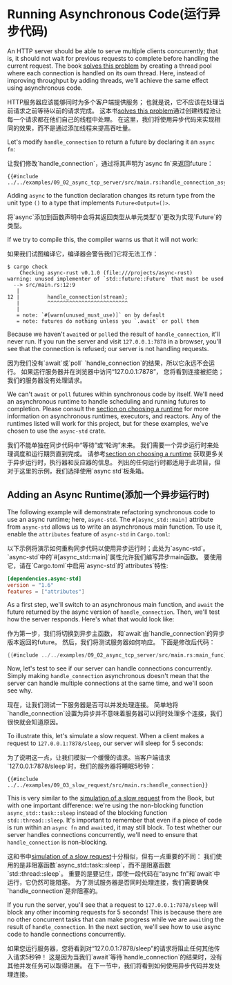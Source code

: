 # Running Asynchronous Code(运行异步代码)
An HTTP server should be able to serve multiple clients concurrently;
that is, it should not wait for previous requests to complete before handling the current request.
The book
[solves this problem](https://doc.rust-lang.org/book/ch20-02-multithreaded.html#turning-our-single-threaded-server-into-a-multithreaded-server)
by creating a thread pool where each connection is handled on its own thread.
Here, instead of improving throughput by adding threads, we'll achieve the same effect using asynchronous code.

<p class="cn">
HTTP服务器应该能够同时为多个客户端提供服务；
也就是说，它不应该在处理当前请求之前等待以前的请求完成。
这本书<a href="https://doc.rust-lang.org/book/ch20-02-multithreaded.html#turning-our-single-threaded-server-into-a-multithreaded-server">solves this problem</a>通过创建线程池让每一个请求都在他们自己的线程中处理。
在这里，我们将使用异步代码来实现相同的效果，而不是通过添加线程来提高吞吐量。
</p>

Let's modify `handle_connection` to return a future by declaring it an `async fn`:

<p class="cn">
让我们修改`handle_connection`，通过将其声明为`async fn`来返回future：
</p>

```rust,ignore
{{#include ../../examples/09_02_async_tcp_server/src/main.rs:handle_connection_async}}
```

Adding `async` to the function declaration changes its return type
from the unit type `()` to a type that implements `Future<Output=()>`.

<p class="cn">
将`async`添加到函数声明中会将其返回类型从单元类型`()`更改为实现`Future<Output=()>`的类型。
</p>

If we try to compile this, the compiler warns us that it will not work:

<p class="cn">
如果我们试图编译它，编译器会警告我们它将无法工作：
</p>

```console
$ cargo check
    Checking async-rust v0.1.0 (file:///projects/async-rust)
warning: unused implementer of `std::future::Future` that must be used
  --> src/main.rs:12:9
   |
12 |         handle_connection(stream);
   |         ^^^^^^^^^^^^^^^^^^^^^^^^^^
   |
   = note: `#[warn(unused_must_use)]` on by default
   = note: futures do nothing unless you `.await` or poll them
```

Because we haven't `await`ed or `poll`ed the result of `handle_connection`,
it'll never run. If you run the server and visit `127.0.0.1:7878` in a browser,
you'll see that the connection is refused; our server is not handling requests.

<p class="cn">
因为我们没有`await`或`poll` `handle_connection`的结果，所以它永远不会运行。
如果运行服务器并在浏览器中访问“127.0.0.1:7878”，
您将看到连接被拒绝；我们的服务器没有处理请求。
</p>

We can't `await` or `poll` futures within synchronous code by itself.
We'll need an asynchronous runtime to handle scheduling and running futures to completion.
Please consult the [section on choosing a runtime](../08_ecosystem/00_chapter.md)
for more information on asynchronous runtimes, executors, and reactors.
Any of the runtimes listed will work for this project, but for these examples,
we've chosen to use the `async-std` crate.

<p class="cn">
我们不能单独在同步代码中“等待”或“轮询”未来。
我们需要一个异步运行时来处理调度和运行期货直到完成。
请参考<a href="../08_ecosystem/00_chapter.md">section on choosing a runtime</a>
获取更多关于异步运行时，执行器和反应器的信息。
列出的任何运行时都适用于此项目，但对于这里的示例，我们选择使用`async std`板条箱。
</p>

## Adding an Async Runtime(添加一个异步运行时)
The following example will demonstrate refactoring synchronous code to use an async runtime; here, `async-std`.
The `#[async_std::main]` attribute from `async-std` allows us to write an asynchronous main function.
To use it, enable the `attributes` feature of `async-std` in `Cargo.toml`:

<p class="cn">
以下示例将演示如何重构同步代码以使用异步运行时；此处为`async-std`。
`async-std`中的`#[async_std::main]`属性允许我们编写异步main函数。
要使用它，请在`Cargo.toml`中启用`async-std`的`attributes`特性:
</p>

```toml
[dependencies.async-std]
version = "1.6"
features = ["attributes"]
```

As a first step, we'll switch to an asynchronous main function,
and `await` the future returned by the async version of `handle_connection`.
Then, we'll test how the server responds.
Here's what that would look like:

<p class="cn">
作为第一步，我们将切换到异步主函数，
和`await`由`handle_connection`的异步版本返回的future。
然后，我们将测试服务器如何响应。
下面是修改后代码：
</p>

```rust
{{#include ../../examples/09_02_async_tcp_server/src/main.rs:main_func}}
```
Now, let's test to see if our server can handle connections concurrently.
Simply making `handle_connection` asynchronous doesn't mean that the server
can handle multiple connections at the same time, and we'll soon see why.

<p class="cn">
现在，让我们测试一下服务器是否可以并发处理连接。
简单地将`handle_connection`设置为异步并不意味着服务器可以同时处理多个连接，我们很快就会知道原因。
</p>

To illustrate this, let's simulate a slow request.
When a client makes a request to `127.0.0.1:7878/sleep`,
our server will sleep for 5 seconds:

<p class="cn">
为了说明这一点，让我们模拟一个缓慢的请求。当客户端请求 `127.0.0.1:7878/sleep`时，我们的服务器将睡眠5秒钟：
</p>

```rust,ignore
{{#include ../../examples/09_03_slow_request/src/main.rs:handle_connection}}
```
This is very similar to the 
[simulation of a slow request](https://doc.rust-lang.org/book/ch20-02-multithreaded.html#simulating-a-slow-request-in-the-current-server-implementation)
from the Book, but with one important difference:
we're using the non-blocking function `async_std::task::sleep` instead of the blocking function `std::thread::sleep`.
It's important to remember that even if a piece of code is run within an `async fn` and `await`ed, it may still block.
To test whether our server handles connections concurrently, we'll need to ensure that `handle_connection` is non-blocking.

<p class="cn">
这和书中<a href="https://doc.rust-lang.org/book/ch20-02-multithreaded.html#simulating-a-slow-request-in-the-current-server-implementation">simulation of a slow request</a>十分相似，但有一点重要的不同：
我们使用的是非阻塞函数`async_std::task::sleep`，而不是阻塞函数`std::thread::sleep`。
重要的是要记住，即使一段代码在“async fn”和`await`中运行，它仍然可能阻塞。
为了测试服务器是否同时处理连接，我们需要确保`handle_connection`是非阻塞的。
</p>

If you run the server, you'll see that a request to `127.0.0.1:7878/sleep`
will block any other incoming requests for 5 seconds!
This is because there are no other concurrent tasks that can make progress
while we are `await`ing the result of `handle_connection`.
In the next section, we'll see how to use async code to handle connections concurrently.

<p class="cn">
如果您运行服务器，您将看到对“127.0.0.1:7878/sleep”的请求将阻止任何其他传入请求5秒钟！
这是因为当我们`await`等待`handle_connection`的结果时，没有其他并发任务可以取得进展。
在下一节中，我们将看到如何使用异步代码并发处理连接。
</p>
